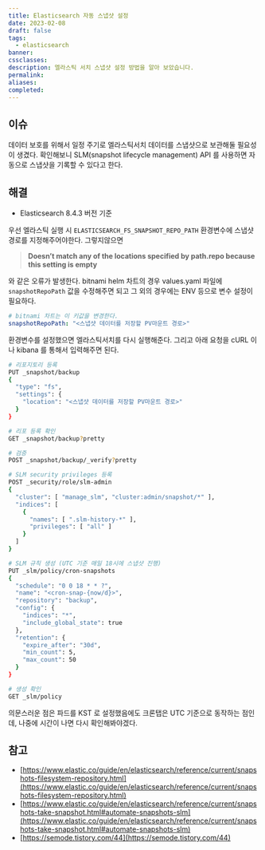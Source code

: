 ```yaml
---
title: Elasticsearch 자동 스냅샷 설정
date: 2023-02-08
draft: false
tags:
  - elasticsearch
banner: 
cssclasses: 
description: 엘라스틱 서치 스냅샷 설정 방법을 알아 보았습니다.
permalink: 
aliases: 
completed:
---
```

## 이슈

데이터 보호를 위해서 일정 주기로 엘라스틱서치 데이터를 스냅샷으로 보관해둘 필요성이 생겼다. 확인해보니 SLM(snapshot lifecycle management) API 를 사용하면 자동으로 스냅샷을 기록할 수 있다고 한다.

  

## 해결

- Elasticsearch 8.4.3 버전 기준

  

우선 엘라스틱 실행 시 `ELASTICSEARCH_FS_SNAPSHOT_REPO_PATH` 환경변수에 스냅샷 경로를 지정해주어야한다. 그렇지않으면

> **Doesn’t match any of the locations specified by path.repo because this setting is empty**

와 같은 오류가 발생한다. bitnami helm 차트의 경우 values.yaml 파일에 `snapshotRepoPath` 값을 수정해주면 되고 그 외의 경우에는 ENV 등으로 변수 설정이 필요하다.

  

```yaml
# bitnami 차트는 이 키값을 변경한다.
snapshotRepoPath: "<스냅샷 데이터를 저장할 PV마운트 경로>"
```

  

환경변수를 설정했으면 엘라스틱서치를 다시 실행해준다. 그리고 아래 요청을 cURL 이나 kibana 를 통해서 입력해주면 된다.

  

```bash
# 리포지토리 등록
PUT _snapshot/backup
{
  "type": "fs",
  "settings": {
    "location": "<스냅샷 데이터를 저장할 PV마운트 경로>"
  }
}

# 리포 등록 확인
GET _snapshot/backup?pretty

# 검증
POST _snapshot/backup/_verify?pretty

# SLM security privileges 등록
POST _security/role/slm-admin
{
  "cluster": [ "manage_slm", "cluster:admin/snapshot/*" ],
  "indices": [
    {
      "names": [ ".slm-history-*" ],
      "privileges": [ "all" ]
    }
  ]
}

# SLM 규칙 생성 (UTC 기준 매일 18시에 스냅샷 진행)
PUT _slm/policy/cron-snapshots
{
  "schedule": "0 0 18 * * ?",       
  "name": "<cron-snap-{now/d}>", 
  "repository": "backup",    
  "config": {
    "indices": "*",                 
    "include_global_state": true    
  },
  "retention": {                    
    "expire_after": "30d",
    "min_count": 5,
    "max_count": 50
  }
}

# 생성 확인
GET _slm/policy
```

  

의문스러운 점은 파드를 KST 로 설정했음에도 크론탭은 UTC 기준으로 동작하는 점인데, 나중에 시간이 나면 다시 확인해봐야겠다.

  

## 참고

- [https://www.elastic.co/guide/en/elasticsearch/reference/current/snapshots-filesystem-repository.html](https://www.elastic.co/guide/en/elasticsearch/reference/current/snapshots-filesystem-repository.html)
- [https://www.elastic.co/guide/en/elasticsearch/reference/current/snapshots-take-snapshot.html#automate-snapshots-slm](https://www.elastic.co/guide/en/elasticsearch/reference/current/snapshots-take-snapshot.html#automate-snapshots-slm)
- [https://semode.tistory.com/44](https://semode.tistory.com/44)